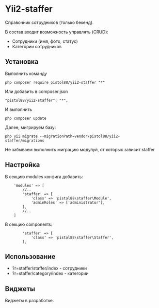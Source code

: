 Yii2-staffer
==========
Справочник сотрудников (только бекенд).

В состав входит возможность управлять (CRUD):

* Сотрудники (имя, фото, статус)
* Категории сотрудников

Установка
---------------------------------
Выполнить команду

```
php composer require pistol88/yii2-staffer "*"
```

Или добавить в composer.json

```
"pistol88/yii2-staffer": "*",
```

И выполнить

```
php composer update
```

Далее, мигрируем базу:

```
php yii migrate --migrationPath=vendor/pistol88/yii2-staffer/migrations
```

Не забываем выполнить миграцию модулуй, от которых зависит staffer

Настройка
---------------------------------

В секцию modules конфига добавить:

```
    'modules' => [
        //..
        'staffer' => [
            'class' => 'pistol88\staffer\Module',
            'adminRoles' => ['administrator'],
        ],
        //..
    ]
```

В секцию components:

```
        'staffer' => [
            'class' => 'pistol88\staffer\Staffer',
        ],
```

Использование
---------------------------------
* ?r=staffer/staffer/index - сотрудники
* ?r=staffer/category/index - категории

Виджеты
---------------------------------
Виджеты в разработке.
